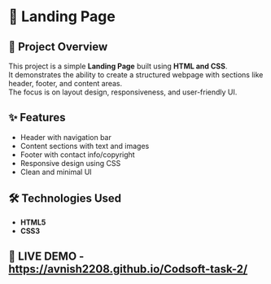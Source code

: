 # 🚀 Landing Page 

## 📌 Project Overview
This project is a simple **Landing Page** built using **HTML and CSS**.  
It demonstrates the ability to create a structured webpage with sections like header, footer, and content areas.  
The focus is on layout design, responsiveness, and user-friendly UI.

## ✨ Features
- Header with navigation bar
- Content sections with text and images
- Footer with contact info/copyright
- Responsive design using CSS
- Clean and minimal UI

## 🛠️ Technologies Used
- **HTML5**
- **CSS3**

## 📂 LIVE DEMO - https://avnish2208.github.io/Codsoft-task-2/
